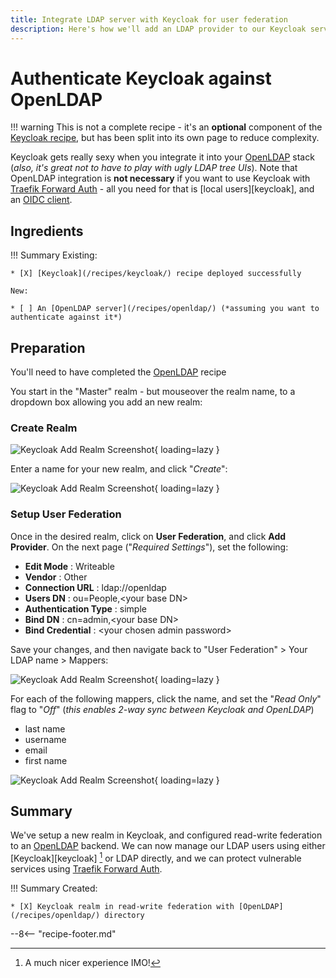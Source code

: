 ```yaml
---
title: Integrate LDAP server with Keycloak for user federation
description: Here's how we'll add an LDAP provider to our Keycloak server for user federation.
---
```

# Authenticate Keycloak against OpenLDAP

!!! warning
    This is not a complete recipe - it's an **optional** component of the [Keycloak recipe](/recipes/keycloak/), but has been split into its own page to reduce complexity.

Keycloak gets really sexy when you integrate it into your [OpenLDAP](/recipes/openldap/) stack (_also, it's great not to have to play with ugly LDAP tree UIs_). Note that OpenLDAP integration is **not necessary** if you want to use Keycloak with [Traefik Forward Auth](/docker-swarm/traefik-forward-auth/) - all you need for that is [local users][keycloak], and an [OIDC client](/recipes/keycloak/setup-oidc-provider/).

## Ingredients

!!! Summary
    Existing:

    * [X] [Keycloak](/recipes/keycloak/) recipe deployed successfully
  
    New:
    
    * [ ] An [OpenLDAP server](/recipes/openldap/) (*assuming you want to authenticate against it*)

## Preparation

You'll need to have completed the [OpenLDAP](/recipes/openldap/) recipe

You start in the "Master" realm - but mouseover the realm name, to a dropdown box allowing you add an new realm:

### Create Realm

![Keycloak Add Realm Screenshot](/images/sso-stack-keycloak-1.png){ loading=lazy }

Enter a name for your new realm, and click "_Create_":

![Keycloak Add Realm Screenshot](/images/sso-stack-keycloak-2.png){ loading=lazy }

### Setup User Federation

Once in the desired realm, click on **User Federation**, and click **Add Provider**. On the next page ("_Required Settings_"), set the following:

* **Edit Mode** : Writeable
* **Vendor** : Other
* **Connection URL** : ldap://openldap
* **Users DN** : ou=People,<your base DN\>
* **Authentication Type** : simple
* **Bind DN** : cn=admin,<your base DN\>
* **Bind Credential** : <your chosen admin password\>

Save your changes, and then navigate back to "User Federation" > Your LDAP name > Mappers:

![Keycloak Add Realm Screenshot](/images/sso-stack-keycloak-3.png){ loading=lazy }

For each of the following mappers, click the name, and set the "_Read Only_" flag to "_Off_" (_this enables 2-way sync between Keycloak and OpenLDAP_)

* last name
* username
* email
* first name

![Keycloak Add Realm Screenshot](/images/sso-stack-keycloak-4.png){ loading=lazy }

## Summary

We've setup a new realm in Keycloak, and configured read-write federation to an [OpenLDAP](/recipes/openldap/) backend. We can now manage our LDAP users using either [Keycloak][keycloak] [^1] or LDAP directly, and we can protect vulnerable services using [Traefik Forward Auth](/docker-swarm/traefik-forward-auth/).

!!! Summary
    Created:

    * [X] Keycloak realm in read-write federation with [OpenLDAP](/recipes/openldap/) directory

[^1]: A much nicer experience IMO!

--8<-- "recipe-footer.md"
